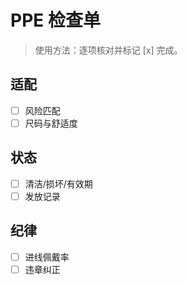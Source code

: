 # PPE 检查单

> 使用方法：逐项核对并标记 [x] 完成。

## 适配

- [ ] 风险匹配
- [ ] 尺码与舒适度

## 状态

- [ ] 清洁/损坏/有效期
- [ ] 发放记录

## 纪律

- [ ] 进线佩戴率
- [ ] 违章纠正
